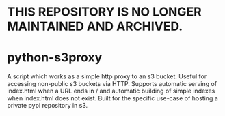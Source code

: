 # THIS REPOSITORY IS NO LONGER MAINTAINED AND ARCHIVED.

# python-s3proxy

A script which works as a simple http proxy to an s3 bucket. Useful for accessing non-public s3 buckets via HTTP. Supports automatic serving of index.html when a URL ends in / and automatic building of simple indexes when index.html does not exist. Built for the specific use-case of hosting a private pypi repository in s3.
